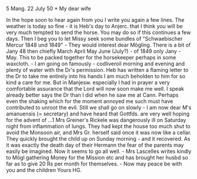 5 Mang. 22 July 50
 <Monday>*
My dear wife

In the hope soon to hear again from you I write you again a few lines. The weather is today so fine - it is Heb's day to Anjerc. that I think you will be very much tempted to send the horse. You may do so if this continues a few days. Then I beg you to let Missy seek some bundles of "Schwaebischer Mercur 1848 und 1849" - They would interest dear Mögling. There is a bit of Jany 48 then chiefly March April May June (July?) - of 1849 only Jany - May. This to be packed together for the horsekeeper perhaps in some waxcloth. - I am going on famously - codliveroil morning and evening and plenty of water with the Dr's permission. Heb has written a flaming letter to the Dr to take me entirely into his hands I am much beholden to him for so kind a care for me. But in Manjesw. especially I had in prayer a very comfortable assurance that the Lord will now soon make me well. I speak already better says the Dr than I did when he saw me at Cann. Perhaps even the shaking which for the moment annoyed me such must have contributed to unroot the evil. Still we shall go on slowly - I am now dear M's amanuensis (= secretary) and have heard that Gottfds. are very well hoping for the advent of ...1 Mrs Greiner's Rickele was dangerously ill on Saturday night from inflammation of lungs. They had kept the house too much shut to avoid the Monsoon air, and Mrs Gr. herself said once it was now like a cellar. They quickly brought the child up on Sunday morning - and it recovered. As it was exactly the death day of their Hermann the fear of the parents may easily be imagined. Now it seems to go all well. - Mrs Lascelles writes kindly to Mögl gathering Money for the Mission etc and has brought her husbd so far as to give 20 Rs per month for themselves. - Now may peace be with you and the children
 Yours HG.

